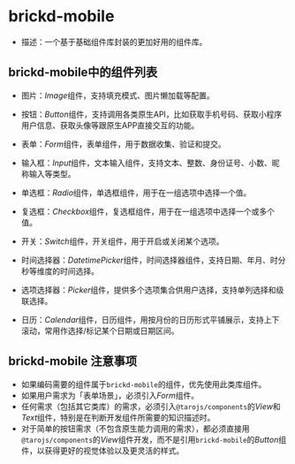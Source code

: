 # brickd-mobile
- 描述：一个基于基础组件库封装的更加好用的组件库。

## brickd-mobile中的组件列表
- 图片：*Image*组件，支持填充模式、图片懒加载等配置。
- 按钮：*Button*组件，支持调用各类原生API，比如获取手机号码、获取小程序用户信息、获取头像等跟原生APP直接交互的功能。
- 表单：*Form*组件，表单组件，用于数据收集、验证和提交。
- 输入框：*Input*组件，文本输入组件，支持文本、整数、身份证号、小数、昵称输入等类型。
- 单选框：*Radio*组件，单选框组件，用于在一组选项中选择一个值。
- 复选框：*Checkbox*组件，复选框组件，用于在一组选项中选择一个或多个值。
- 开关：*Switch*组件，开关组件，用于开启或关闭某个选项。
- 时间选择器：*DatetimePicker*组件，时间选择器组件，支持日期、年月、时分秒等维度的时间选择。
- 选项选择器：*Picker*组件，提供多个选项集合供用户选择，支持单列选择和级联选择。

- 日历：*Calendar*组件，日历组件，用按月份的日历形式平铺展示，支持上下滚动，常用作选择/标记某个日期或日期区间。

## brickd-mobile 注意事项
- 如果编码需要的组件属于`brickd-mobile`的组件，优先使用此类库组件。
- 如果用户需求为「表单场景」，必须引入*Form*组件。
- 任何需求（包括其它类库）的需求，必须引入`@tarojs/components`的*View*和*Text*组件，特别是在判断开发组件所需要的知识描述时。
- 对于简单的按钮需求（不包含原生能力调用的需求），都必须直接用`@tarojs/components`的*View*组件开发，而不是引用`brickd-mobile`的*Button*组件，以获得更好的视觉体验以及更灵活的样式。